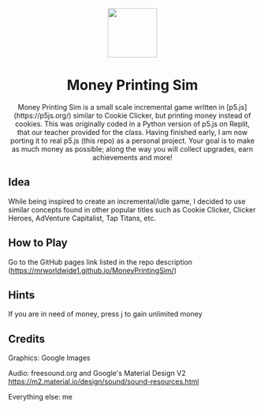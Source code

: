 <div align="center">
    <img src="https://raw.githubusercontent.com/mrworldwide1/MoneyPrintingSim/main/assets/gameLogo.png" width="100", height="100">
</div>

<h1 align="center">Money Printing Sim</h1>

<p align="center">
Money Printing Sim is a small scale incremental game written in [p5.js](https://p5js.org/) similar to Cookie Clicker, but printing money instead of cookies. This was originally coded in a Python version of p5.js on Replit, that our teacher provided for the class. Having finished early, I am now porting it to real p5.js (this repo) as a personal project.
Your goal is to make as much money as possible; along the way you will collect upgrades, earn achievements and more!</p>

Idea
--------
While being inspired to create an incremental/idle game, I decided to use similar concepts found in other popular titles such as Cookie Clicker, Clicker Heroes, AdVenture Capitalist, Tap Titans, etc.

How to Play
-----
Go to the GitHub pages link listed in the repo description (https://mrworldwide1.github.io/MoneyPrintingSim/)

Hints
--------------
If you are in need of money, press j to gain unlimited money

Credits
--------------
Graphics: Google Images

Audio: freesound.org and Google's Material Design V2 https://m2.material.io/design/sound/sound-resources.html

Everything else: me
